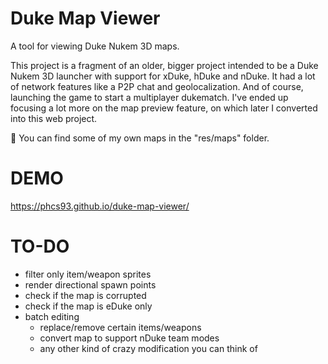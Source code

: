 # Duke Map Viewer
A tool for viewing Duke Nukem 3D maps.

This project is a fragment of an older, bigger project intended to be a Duke Nukem 3D launcher with support for xDuke, hDuke and nDuke. It had a lot of network features like a P2P chat and geolocalization. And of course, launching the game to start a multiplayer dukematch. I've ended up focusing a lot more on the map preview feature, on which later I converted into this web project.

:gift: You can find some of my own maps in the "res/maps" folder.

# DEMO
https://phcs93.github.io/duke-map-viewer/

# TO-DO
* filter only item/weapon sprites
* render directional spawn points
* check if the map is corrupted
* check if the map is eDuke only
* batch editing
  * replace/remove certain items/weapons
  * convert map to support nDuke team modes
  * any other kind of crazy modification you can think of
